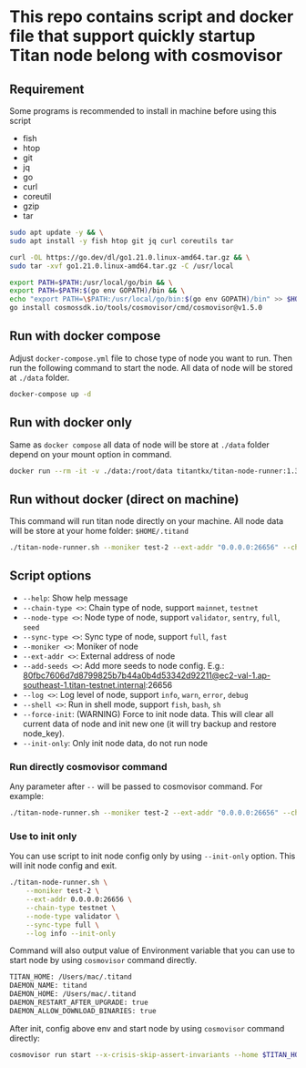 # This repo contains script and docker file that support quickly startup Titan node belong with cosmovisor

## Requirement

Some programs is recommended to install in machine before using this script

- fish
- htop
- git
- jq
- go
- curl
- coreutil
- gzip
- tar

```bash
sudo apt update -y && \
sudo apt install -y fish htop git jq curl coreutils tar
```

```bash
curl -OL https://go.dev/dl/go1.21.0.linux-amd64.tar.gz && \
sudo tar -xvf go1.21.0.linux-amd64.tar.gz -C /usr/local
```

```bash
export PATH=$PATH:/usr/local/go/bin && \
export PATH=$PATH:$(go env GOPATH)/bin && \
echo "export PATH=\$PATH:/usr/local/go/bin:$(go env GOPATH)/bin" >> $HOME/.profile && \
go install cosmossdk.io/tools/cosmovisor/cmd/cosmovisor@v1.5.0
```

## Run with docker compose

Adjust `docker-compose.yml` file to chose type of node you want to run. Then run the following command to start the node. All data of node will be stored at `./data` folder.

```bash
docker-compose up -d
```

## Run with docker only

Same as `docker compose` all data of node will be store at `./data` folder depend on your mount option in command.

```bash
docker run --rm -it -v ./data:/root/data titantkx/titan-node-runner:1.3.3 --chain-type mainnet --node-type sentry --sync-type full --moniker test-node --ext-addr "0.0.0.0:26656" --log warn
```

## Run without docker (direct on machine)

This command will run titan node directly on your machine. All node data will be store at your home folder: `$HOME/.titand`

```bash
./titan-node-runner.sh --moniker test-2 --ext-addr "0.0.0.0:26656" --chain-type testnet --node-type validator --sync-type full --log info
```

## Script options

- `--help`: Show help message
- `--chain-type <>`: Chain type of node, support `mainnet`, `testnet`
- `--node-type <>`: Node type of node, support `validator`, `sentry`, `full`, `seed`
- `--sync-type <>`: Sync type of node, support `full`, `fast`
- `--moniker <>`: Moniker of node
- `--ext-addr <>`: External address of node
- `--add-seeds <>`: Add more seeds to node config. E.g.: <80fbc7606d7d8799825b7b44a0b4d53342d92211@ec2-val-1.ap-southeast-1.titan-testnet.internal>:26656
- `--log <>`: Log level of node, support `info`, `warn`, `error`, `debug`
- `--shell <>`: Run in shell mode, support `fish`, `bash`, `sh`
- `--force-init`: (WARNING) Force to init node data. This will clear all current data of node and init new one (it will try backup and restore node_key).
- `--init-only`: Only init node data, do not run node

### Run directly cosmovisor command

Any parameter after `--` will be passed to cosmovisor command. For example:

```bash
./titan-node-runner.sh --moniker test-2 --ext-addr "0.0.0.0:26656" --chain-type testnet --node-type validator --sync-type full --log info -- version
```

### Use to init only

You can use script to init node config only by using `--init-only` option. This will init node config and exit.

```bash
./titan-node-runner.sh \
    --moniker test-2 \
    --ext-addr 0.0.0.0:26656 \
    --chain-type testnet \
    --node-type validator \
    --sync-type full \
    --log info --init-only
```

Command will also output value of Environment variable that you can use to start node by using `cosmovisor` command directly.

```bash
TITAN_HOME: /Users/mac/.titand
DAEMON_NAME: titand
DAEMON_HOME: /Users/mac/.titand
DAEMON_RESTART_AFTER_UPGRADE: true
DAEMON_ALLOW_DOWNLOAD_BINARIES: true
```

After init, config above env and start node by using `cosmovisor` command directly:

```bash
cosmovisor run start --x-crisis-skip-assert-invariants --home $TITAN_HOME
```
